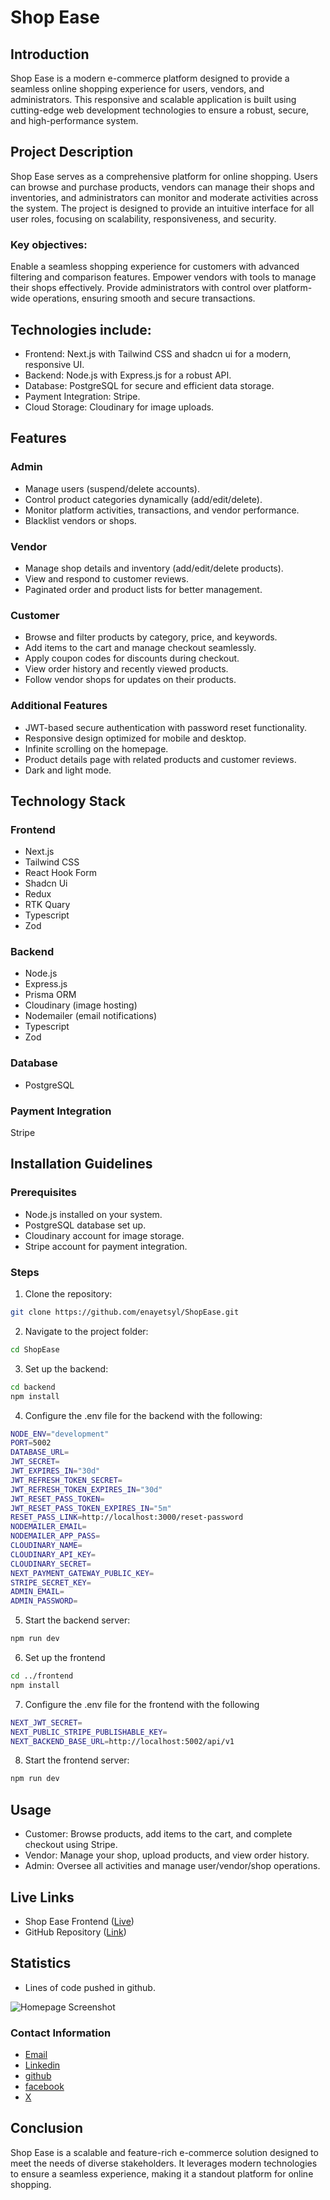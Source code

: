 # Shop Ease

## Introduction

Shop Ease is a modern e-commerce platform designed to provide a seamless online shopping experience for users, vendors, and administrators. This responsive and scalable application is built using cutting-edge web development technologies to ensure a robust, secure, and high-performance system.

## Project Description

Shop Ease serves as a comprehensive platform for online shopping. Users can browse and purchase products, vendors can manage their shops and inventories, and administrators can monitor and moderate activities across the system. The project is designed to provide an intuitive interface for all user roles, focusing on scalability, responsiveness, and security.

### Key objectives:

Enable a seamless shopping experience for customers with advanced filtering and comparison features.
Empower vendors with tools to manage their shops effectively.
Provide administrators with control over platform-wide operations, ensuring smooth and secure transactions.

## Technologies include:

- Frontend: Next.js with Tailwind CSS and shadcn ui for a modern, responsive UI.
- Backend: Node.js with Express.js for a robust API.
- Database: PostgreSQL for secure and efficient data storage.
- Payment Integration: Stripe.
- Cloud Storage: Cloudinary for image uploads.

## Features

### Admin

- Manage users (suspend/delete accounts).
- Control product categories dynamically (add/edit/delete).
- Monitor platform activities, transactions, and vendor performance.
- Blacklist vendors or shops.

### Vendor

- Manage shop details and inventory (add/edit/delete products).
- View and respond to customer reviews.
- Paginated order and product lists for better management.

### Customer

- Browse and filter products by category, price, and keywords.
- Add items to the cart and manage checkout seamlessly.
- Apply coupon codes for discounts during checkout.
- View order history and recently viewed products.
- Follow vendor shops for updates on their products.

### Additional Features

- JWT-based secure authentication with password reset functionality.
- Responsive design optimized for mobile and desktop.
- Infinite scrolling on the homepage.
- Product details page with related products and customer reviews.
- Dark and light mode. 

## Technology Stack

### Frontend
- Next.js
- Tailwind CSS
- React Hook Form
- Shadcn Ui
- Redux
- RTK Quary
- Typescript
- Zod 

### Backend
- Node.js
- Express.js
- Prisma ORM
- Cloudinary (image hosting)
- Nodemailer (email notifications)
- Typescript
- Zod

### Database
- PostgreSQL

### Payment Integration
Stripe

## Installation Guidelines

### Prerequisites
- Node.js installed on your system.
- PostgreSQL database set up.
- Cloudinary account for image storage.
- Stripe account for payment integration.

### Steps

1. Clone the repository:

```bash
git clone https://github.com/enayetsyl/ShopEase.git
```

2. Navigate to the project folder:

```bash 
cd ShopEase
```

3. Set up the backend:

```bash 
cd backend
npm install
```

4. Configure the .env file for the backend with the following:

```bash 
NODE_ENV="development"
PORT=5002
DATABASE_URL=
JWT_SECRET=
JWT_EXPIRES_IN="30d"
JWT_REFRESH_TOKEN_SECRET=
JWT_REFRESH_TOKEN_EXPIRES_IN="30d"
JWT_RESET_PASS_TOKEN=
JWT_RESET_PASS_TOKEN_EXPIRES_IN="5m"
RESET_PASS_LINK=http://localhost:3000/reset-password
NODEMAILER_EMAIL=
NODEMAILER_APP_PASS=
CLOUDINARY_NAME=
CLOUDINARY_API_KEY=
CLOUDINARY_SECRET=
NEXT_PAYMENT_GATEWAY_PUBLIC_KEY=
STRIPE_SECRET_KEY=
ADMIN_EMAIL=
ADMIN_PASSWORD=
```

5. Start the backend server:

```bash 
npm run dev
```

6. Set up the frontend

```bash 
cd ../frontend
npm install
```

7. Configure the .env file for the frontend with the following

```bash 
NEXT_JWT_SECRET=
NEXT_PUBLIC_STRIPE_PUBLISHABLE_KEY=
NEXT_BACKEND_BASE_URL=http://localhost:5002/api/v1
```

8. Start the frontend server:

```bash 
npm run dev
```


## Usage

- Customer: Browse products, add items to the cart, and complete checkout using Stripe.
- Vendor: Manage your shop, upload products, and view order history.
- Admin: Oversee all activities and manage user/vendor/shop operations.

## Live Links

- Shop Ease Frontend ([Live](https://shop-ease-8a83-fe.vercel.app/)) 
- GitHub Repository ([Link](https://github.com/enayetsyl/ShopEase.git))

## Statistics
- Lines of code pushed in github.
  
![Homepage Screenshot](https://res.cloudinary.com/deqyxkw0y/image/upload/v1734187146/git-hub-code_contribution_lqvsmx.png)

### Contact Information

- [Email](enayetflweb@gmail.com)
- [Linkedin](https://www.linkedin.com/in/md-enayetur-rahman/)
- [github](https://github.com/enayetsyl)
- [facebook](https://www.facebook.com/profile.php?id=100094416483981)
- [X](https://x.com/enayetu_syl)


## Conclusion

Shop Ease is a scalable and feature-rich e-commerce solution designed to meet the needs of diverse stakeholders. It leverages modern technologies to ensure a seamless experience, making it a standout platform for online shopping.













